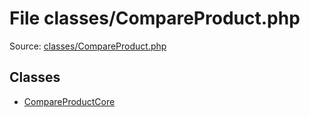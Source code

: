 File classes/CompareProduct.php
=========

Source: [classes/CompareProduct.php](https://github.com/PrestaShop/PrestaShop/blob/1.5.6.0/classes/CompareProduct.php)


Classes
-------

* [CompareProductCore](class.CompareProductCore.md)

